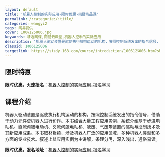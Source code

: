 ```yaml
---
layout: default
title: '机器人控制的实际应用-限时优惠-网易精品课'
permalink: /:categories/:title/
categories: wangyi2
tags: 网易提供
cover: 1006125006.jpg
keywords: 精选网课,网易云课堂,机器人控制的实际应用
description: '机器人驱动装置是驱使执行机构运动的机构，按照控制系统发出的指令信号，借助于动力元件使机器人进行动作。本书结合大量工程应用'
classid: 1006125006
targetlink: https://study.163.com/course/introduction/1006125006.htm?share=1&shareId=1025206652&utm_campaign=share&utm_medium=iphoneShare&utm_source=&utm_u=1025206652
---
```


## 限时特惠

**限时优惠，火速报名**：[机器人控制的实际应用-报名学习](https://study.163.com/course/introduction/1006125006.htm?share=1&shareId=1025206652&utm_campaign=share&utm_medium=iphoneShare&utm_source=&utm_u=1025206652)

## 课程介绍

机器人驱动装置是驱使执行机构运动的机构，按照控制系统发出的指令信号，借助于动力元件使机器人进行动作。本书结合大量工程应用实例，系统介绍基于步进电动机、直流伺服电动机、交流伺服电动机、液压、气压等装置的驱动与控制技术及其新应用成果。本书取材新颖，涉及机器人广泛的应用领域、多种机器人类型和多方面的专业技术。叙述上以应用实例为主讲解，条理分明，深入浅出，通俗易读。

**限时优惠，报名地址**：[机器人控制的实际应用-报名学习](https://study.163.com/course/introduction/1006125006.htm?share=1&shareId=1025206652&utm_campaign=share&utm_medium=iphoneShare&utm_source=&utm_u=1025206652)

